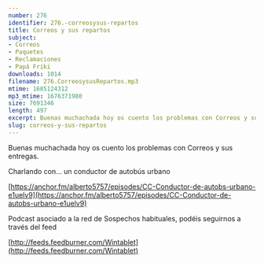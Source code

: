 ```yaml
---
number: 276
identifier: 276.-correosysus-repartos
title: Correos y sus repartos
subject:
- Correos
- Paquetes
- Reclamaciones
- Papá Friki
downloads: 1014
filename: 276.CorreosysusRepartos.mp3
mtime: 1685124312
mp3_mtime: 1676371980
size: 7691346
length: 497
excerpt: Buenas muchachada hoy os cuento los problemas con Correos y sus entregas
slug: correos-y-sus-repartos
---
```

Buenas muchachada hoy os cuento los problemas con Correos y sus entregas.

Charlando con... un conductor de autobús urbano

[https://anchor.fm/alberto5757/episodes/CC-Conductor-de-autobs-urbano-e1uelv9](https://anchor.fm/alberto5757/episodes/CC-Conductor-de-autobs-urbano-e1uelv9)

Podcast asociado a la red de Sospechos habituales, podéis seguirnos a través del feed

[http://feeds.feedburner.com/Wintablet](http://feeds.feedburner.com/Wintablet)
